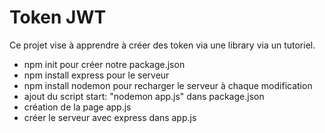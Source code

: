 # Token JWT

Ce projet vise à apprendre à créer des token via une library via un tutoriel.


 - npm init pour créer notre package.json
 - npm install express pour le serveur
 - npm install nodemon pour recharger le serveur à chaque modification
 - ajout du script start: "nodemon app.js" dans package.json
 - création de la page app.js
 - créer le serveur avec express dans app.js